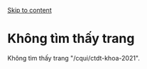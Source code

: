 [Skip to content](https://daa.uit.edu.vn/cqui/ctdt-khoa-2021#main)

Không tìm thấy trang
====================

Không tìm thấy trang "/cqui/ctdt-khoa-2021".